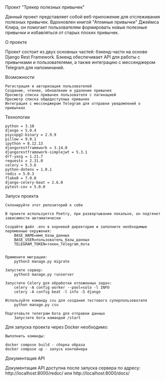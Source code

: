 Проект "Трекер полезных привычек"

Данный проект представляет собой веб-приложение для отслеживания полезных привычек. Вдохновлен книгой "Атомные привычки" Джеймса Клира, он помогает пользователям формировать новые полезные привычки и избавляться от старых плохих привычек.

О проекте

Проект состоит из двух основных частей: бэкенд-части на основе Django Rest Framework. Бэкенд обеспечивает API для работы с привычками и пользователями, а также интеграцию с мессенджером Telegram для напоминаний.

Возможности

    Регистрация и авторизация пользователей
    Создание, чтение, обновление и удаление привычек
    Просмотр списка привычек пользователя с пагинацией
    Просмотр списка общедоступных привычек
    Интеграция с мессенджером Telegram для отправки уведомлений о привычках

Технологии

    python = 3.10
    django = 5.0.4
    psycopg2-binary = 2.9.9
    pillow = 9.0.1
    ipython = 8.12.13
    djangorestframework = 3.14.0
    djangorestframework-simplejwt = 5.3.1
    drf-yasg = 1.21.7
    requests = 2.31.0
    celery = 5.3.6
    python-dotenv = 1.0.1
    redis = 5.0.3
    flake8 = 7.0.0
    django-celery-beat = 2.6.0
    pytest-cov = 5.0.0

Запуск проекта

    Склонируйте этот репозиторий к себе

    В проекте используется Poetry, при развертывании локально, он подтянет зависимости автоматически 

    Создайте файл .env в корневой директории и заполните необходимые переменные окружения:
        BASE_NAME=имя_базы_данных
        BASE_USER=пользователь_базы_данных
        TELEGRAM_TOKEN=токен_Telegram_бота
        

    Примените миграции:
        python3 manage.py migrate

    Запустите сервер:
        python3 manage.py runserver

    Запустите Celery для обработки отложенных задач:
        celery -A config worker --pool=solo -l INFO
        celery -A config beat -l info -S django

    Используйте команду csu для создания тестового суперпользователя
        python manage.py csu

    Подготовьте телеграм бота для отправки данных
        Запустите бота командой /start

Для запуска проекта через Docker необходимо:

    Выполнить команды:

    docker compose build - сборка образа
    docker compose up - запуск контейнера

Документация API

Документация API доступна после запуска сервера по адресу: http://localhost:8000/redoc/ или http://localhost:8000/docs/
